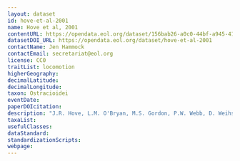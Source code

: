 ```yaml
---
layout: dataset
id: hove-et-al-2001
name: Hove et al, 2001
contentURL: https://opendata.eol.org/dataset/156bab26-a0c0-44bf-a945-418c9a0c372f/resource/d9433615-10b9-4ba6-b4b5-f6576f2e128c/download/hove2001.zip
datasetDOI_URL: https://opendata.eol.org/dataset/hove-et-al-2001
contactName: Jen Hammock
contactEmail: secretariat@eol.org
license: CC0
traitList: locomotion
higherGeography:
decimalLatitude:
decimalLongitude:
taxon: Ostracioidei
eventDate:
paperDOIcitation: 
description: "J.R. Hove, L.M. O'Bryan, M.S. Gordon, P.W. Webb, D. Weihs. 2001. Boxfishes (Teleostei: Ostraciidae) as a model system for fishes swimming with many fins: kinematics. Journal of Experimental Biology, 204: 1459-1471;. https://jeb.biologists.org/content/204/8/1459.short"
taxaList: 
usefulClasses:
dataStandard:
standardizationScripts:
webpage:
---
```



